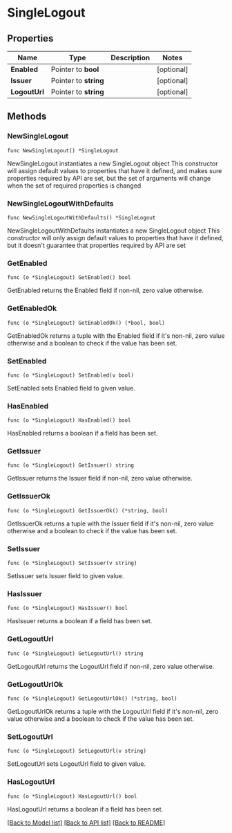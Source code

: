 # SingleLogout

## Properties

Name | Type | Description | Notes
------------ | ------------- | ------------- | -------------
**Enabled** | Pointer to **bool** |  | [optional] 
**Issuer** | Pointer to **string** |  | [optional] 
**LogoutUrl** | Pointer to **string** |  | [optional] 

## Methods

### NewSingleLogout

`func NewSingleLogout() *SingleLogout`

NewSingleLogout instantiates a new SingleLogout object
This constructor will assign default values to properties that have it defined,
and makes sure properties required by API are set, but the set of arguments
will change when the set of required properties is changed

### NewSingleLogoutWithDefaults

`func NewSingleLogoutWithDefaults() *SingleLogout`

NewSingleLogoutWithDefaults instantiates a new SingleLogout object
This constructor will only assign default values to properties that have it defined,
but it doesn't guarantee that properties required by API are set

### GetEnabled

`func (o *SingleLogout) GetEnabled() bool`

GetEnabled returns the Enabled field if non-nil, zero value otherwise.

### GetEnabledOk

`func (o *SingleLogout) GetEnabledOk() (*bool, bool)`

GetEnabledOk returns a tuple with the Enabled field if it's non-nil, zero value otherwise
and a boolean to check if the value has been set.

### SetEnabled

`func (o *SingleLogout) SetEnabled(v bool)`

SetEnabled sets Enabled field to given value.

### HasEnabled

`func (o *SingleLogout) HasEnabled() bool`

HasEnabled returns a boolean if a field has been set.

### GetIssuer

`func (o *SingleLogout) GetIssuer() string`

GetIssuer returns the Issuer field if non-nil, zero value otherwise.

### GetIssuerOk

`func (o *SingleLogout) GetIssuerOk() (*string, bool)`

GetIssuerOk returns a tuple with the Issuer field if it's non-nil, zero value otherwise
and a boolean to check if the value has been set.

### SetIssuer

`func (o *SingleLogout) SetIssuer(v string)`

SetIssuer sets Issuer field to given value.

### HasIssuer

`func (o *SingleLogout) HasIssuer() bool`

HasIssuer returns a boolean if a field has been set.

### GetLogoutUrl

`func (o *SingleLogout) GetLogoutUrl() string`

GetLogoutUrl returns the LogoutUrl field if non-nil, zero value otherwise.

### GetLogoutUrlOk

`func (o *SingleLogout) GetLogoutUrlOk() (*string, bool)`

GetLogoutUrlOk returns a tuple with the LogoutUrl field if it's non-nil, zero value otherwise
and a boolean to check if the value has been set.

### SetLogoutUrl

`func (o *SingleLogout) SetLogoutUrl(v string)`

SetLogoutUrl sets LogoutUrl field to given value.

### HasLogoutUrl

`func (o *SingleLogout) HasLogoutUrl() bool`

HasLogoutUrl returns a boolean if a field has been set.


[[Back to Model list]](../README.md#documentation-for-models) [[Back to API list]](../README.md#documentation-for-api-endpoints) [[Back to README]](../README.md)


